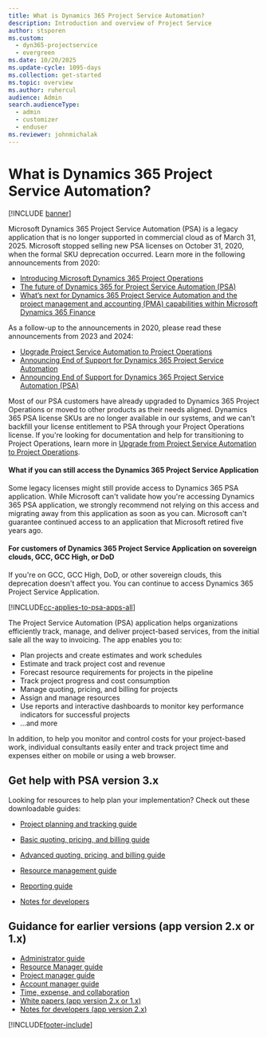 ```yaml
---
title: What is Dynamics 365 Project Service Automation?
description: Introduction and overview of Project Service
author: stsporen
ms.custom: 
  - dyn365-projectservice
  - evergreen
ms.date: 10/20/2025
ms.update-cycle: 1095-days
ms.collection: get-started
ms.topic: overview
ms.author: ruhercul
audience: Admin
search.audienceType: 
  - admin
  - customizer
  - enduser
ms.reviewer: johnmichalak
---
```

# What is Dynamics 365 Project Service Automation?

[!INCLUDE [banner](../includes/psa-now-project-operations.md)]

Microsoft Dynamics 365 Project Service Automation (PSA) is a legacy application that is no longer supported in commercial cloud as of March 31, 2025. Microsoft stopped selling new PSA licenses on October 31, 2020, when the formal SKU deprecation occurred. Learn more in the following announcements from 2020: 

- [Introducing Microsoft Dynamics 365 Project Operations](https://www.microsoft.com//dynamics-365/blog/business-leader/2020/02/20/introducing-microsoft-dynamics-365-project-operations)
- [The future of Dynamics 365 for Project Service Automation (PSA)](https://www.microsoft.com//dynamics-365/blog/bdm/2019/05/22/the-future-of-dynamics-365-for-project-service-automation-psa)
- [What’s next for Dynamics 365 Project Service Automation and the project management and accounting (PMA) capabilities within Microsoft Dynamics 365 Finance](https://community.dynamics.com/blogs/post?postid=e0a71783-059e-4a6a-a785-7e0d0e8803f7)

As a follow-up to the announcements in 2020, please read these announcements from 2023 and 2024: 

- [Upgrade Project Service Automation to Project Operations](https://www.microsoft.com//dynamics-365/blog/it-professional/2023/06/07/upgrade-project-service-automation-to-project-operations)
- [Announcing End of Support for Dynamics 365 Project Service Automation](https://www.microsoft.com//dynamics-365/blog/it-professional/2024/03/19/announcing-end-of-life-for-dynamics-365-project-service-automation)
- [Announcing End of Support for Dynamics 365 Project Service Automation (PSA)](https://www.microsoft.com//dynamics-365/blog/it-professional/2024/08/23/end-of-support-dynamics-365-project-service-automation)
 
Most of our PSA customers have already upgraded to Dynamics 365 Project Operations or moved to other products as their needs aligned. Dynamics 365 PSA license SKUs are no longer available in our systems, and we can't backfill your license entitlement to PSA through your Project Operations license. If you're looking for documentation and help for transitioning to Project Operations, learn more in [Upgrade from Project Service Automation to Project Operations](upgrade-project-operations-non-stocked.md).

#### What if you can still access the Dynamics 365 Project Service Application

Some legacy licenses might still provide access to Dynamics 365 PSA application. While Microsoft can't validate how you're accessing Dynamics 365 PSA application, we strongly recommend not relying on this access and migrating away from this application as soon as you can. Microsoft can't guarantee continued access to an application that Microsoft retired five years ago.  

#### For customers of Dynamics 365 Project Service Application on sovereign clouds, GCC, GCC High, or DoD

If you're on GCC, GCC High, DoD, or other sovereign clouds, this deprecation doesn't affect you. You can continue to access Dynamics 365 Project Service Application.


[!INCLUDE[cc-applies-to-psa-apps-all](../includes/cc-applies-to-psa-apps-all.md)]

The Project Service Automation (PSA) application helps organizations efficiently track, manage, and deliver project-based services, from the initial sale all the way to invoicing. The app enables you to:

- Plan projects and create estimates and work schedules
- Estimate and track project cost and revenue
- Forecast resource requirements for projects in the pipeline
- Track project progress and cost consumption
- Manage quoting, pricing, and billing for projects
- Assign and manage resources
- Use reports and interactive dashboards to monitor key performance indicators for successful projects
- ...and more

In addition, to help you monitor and control costs for your project-based work, individual consultants
easily enter and track project time and expenses either on mobile or using a web browser.

## Get help with PSA version 3.x

Looking for resources to help plan your implementation? Check out these downloadable guides:

 - [Project planning and tracking guide](../psa/implementation-guides/project-planning-tracking.md)

 - [Basic quoting, pricing, and billing guide](../psa/implementation-guides/begin-quoting-pricing-billing.md)

 - [Advanced quoting, pricing, and billing guide](../psa/implementation-guides/adv-quoting-pricing-billing.md)

- [Resource management guide](../psa/implementation-guides/resource-management-guide.md)

 - [Reporting guide](../psa/implementation-guides/reporting-guide.md)

 - [Notes for developers](../psa/developer-guides/overview-dev-notes-v3.x.md)

## Guidance for earlier versions (app version 2.x or 1.x)

- [Administrator guide](../psa/admin-guide.md)
- [Resource Manager guide](../psa/resource-manager-guide.md)
- [Project manager guide](../psa/project-manager-guide.md)
- [Account manager guide](../psa/account-manager-guide.md)
- [Time, expense, and collaboration](../psa/time-expense-collaboration-guide.md)
- [White papers (app version 2.x or 1.x)](../psa/white-papers.md)
- [Notes for developers (app version 2.x)](../psa/developer-guides/add-custom-qoi-forms-v2.x.md)



[!INCLUDE[footer-include](../includes/footer-banner.md)]

